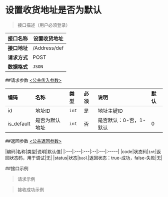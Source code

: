 # 设置收货地址是否为默认

>接口描述（用户必须登录）

| 接口名称 | 设置收货地址 |
|----------|--------|
|**接口地址**|/Address/def|
|**请求方式**|POST|
|**数据格式**|<code>JSON</code>|

##请求参数
[<公共传入参数>](../README.md)  

|编码|名称|类型|必须|说明|默认|
|:---|:---|:---|:--|:---|:-----|
|id|地址ID|<code>int</code>|是|地址主键ID|
|is_default|是否为默认地址|<code>int</code>|否|是否默认：0-否，1-默认|0|

##返回参数
[<公共返回参数>](../README.md)

|编码|名称|类型|说明|默认值|
|:---|:---|:---|:--|:---|:-----|
|code|状态码|<code>int</code>|返回状态码，用于调试|无|
|status|状态|<code>bool</code>|返回状态：true-成功，false-失败|无|

##接口示例

>请求示例


>接收成功示例
